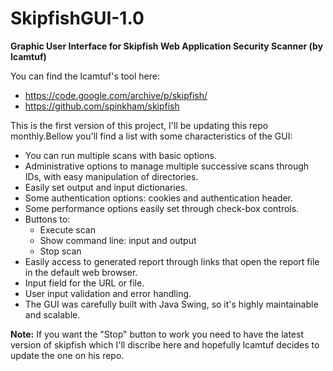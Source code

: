 # SkipfishGUI-1.0
**Graphic User Interface for Skipfish Web Application Security Scanner (by lcamtuf)**

You can find the lcamtuf's tool here:
- https://code.google.com/archive/p/skipfish/
- https://github.com/spinkham/skipfish

This is the first version of this project, I'll be updating this repo monthly.Bellow you'll find a list with some characteristics of the GUI:
- You can run multiple scans with basic options.
- Administrative options to manage multiple successive scans through IDs, with easy manipulation of directories.
- Easily set output and input dictionaries.
- Some authentication options: cookies and authentication header.
- Some performance options easily set through check-box controls.
- Buttons to:
  - Execute scan
  - Show command line: input and output
  - Stop scan
- Easily access to generated report through links that open the report file in the default web browser.
- Input field for the URL or file.
- User input validation and error handling.
- The GUI was carefully built with Java Swing, so it's highly maintainable and scalable.

**Note:** If you want the "Stop" button to work you need to have the latest version of skipfish which I'll discribe here and hopefully lcamtuf decides to update the one on his repo. 
